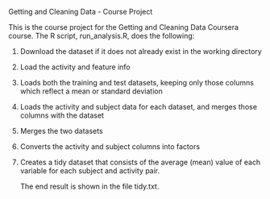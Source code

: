 Getting and Cleaning Data - Course Project

This is the course project for the Getting and Cleaning Data Coursera course. The R script, run_analysis.R, does the following:

1) Download the dataset if it does not already exist in the working directory
2) Load the activity and feature info
3) Loads both the training and test datasets, keeping only those columns which reflect a mean or standard deviation
4) Loads the activity and subject data for each dataset, and merges those columns with the dataset
5) Merges the two datasets
6) Converts the activity and subject columns into factors
7) Creates a tidy dataset that consists of the average (mean) value of each variable for each subject and activity pair.

   The end result is shown in the file tidy.txt.
